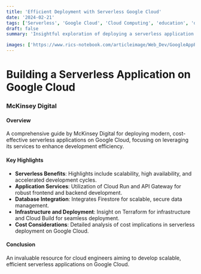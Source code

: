 ```yaml
---
title: 'Efficient Deployment with Serverless Google Cloud'
date: '2024-02-21'
tags: ['Serverless', 'Google Cloud', 'Cloud Computing', 'education', 'devops']
draft: false
summary: 'Insightful exploration of deploying a serverless application on Google Cloud, emphasizing cost efficiency and technical scalability.'

images: ['https://www.rics-notebook.com/articleimage/Web_Dev/GoogleAppPatt.png']
---
```


# Building a Serverless Application on Google Cloud

### McKinsey Digital

#### Overview

A comprehensive guide by McKinsey Digital for deploying modern, cost-effective serverless applications on Google Cloud, focusing on leveraging its services to enhance development efficiency.

#### Key Highlights

- **Serverless Benefits**: Highlights include scalability, high availability, and accelerated development cycles.
- **Application Services**: Utilization of Cloud Run and API Gateway for robust frontend and backend development.
- **Database Integration**: Integrates Firestore for scalable, secure data management.
- **Infrastructure and Deployment**: Insight on Terraform for infrastructure and Cloud Build for seamless deployment.
- **Cost Considerations**: Detailed analysis of cost implications in serverless deployment on Google Cloud.

#### Conclusion

An invaluable resource for cloud engineers aiming to develop scalable, efficient serverless applications on Google Cloud.
